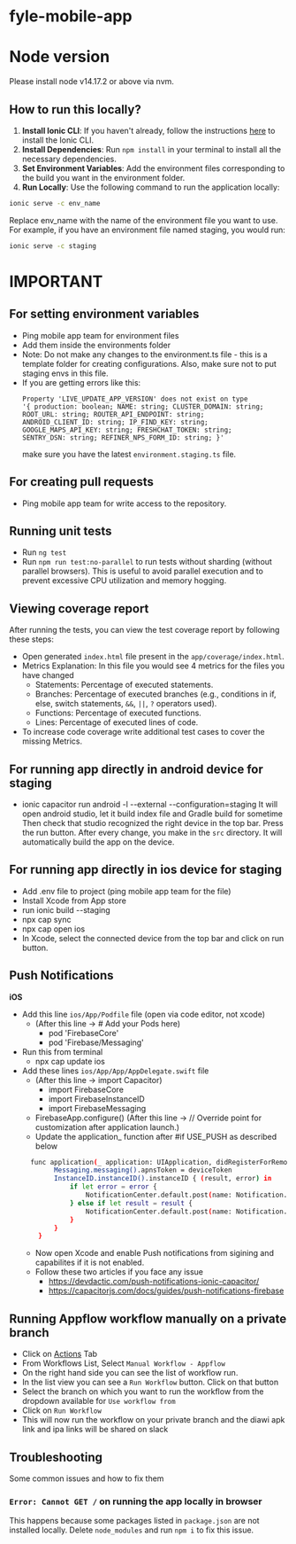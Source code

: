 # fyle-mobile-app

# Node version

Please install node v14.17.2 or above via nvm.

## How to run this locally?

1. **Install Ionic CLI**: If you haven't already, follow the instructions [here](https://ionicframework.com/docs/cli) to install the Ionic CLI.
2. **Install Dependencies**: Run `npm install` in your terminal to install all the necessary dependencies.
3. **Set Environment Variables**: Add the environment files corresponding to the build you want in the environment folder.
4. **Run Locally**: Use the following command to run the application locally:
```bash
ionic serve -c env_name
```
Replace env_name with the name of the environment file you want to use. For example, if you have an environment file named staging, you would run:
```bash
ionic serve -c staging
```

# IMPORTANT
## For setting environment variables

 - Ping mobile app team for environment files
 - Add them inside the environments folder
 - Note: Do not make any changes to the environment.ts file - this is a template folder for creating configurations. Also, make sure not to put staging envs in this file.
 - If you are getting errors like this:
   ```
   Property 'LIVE_UPDATE_APP_VERSION' does not exist on type
   '{ production: boolean; NAME: string; CLUSTER_DOMAIN: string; ROOT_URL: string; ROUTER_API_ENDPOINT: string;
   ANDROID_CLIENT_ID: string; IP_FIND_KEY: string; GOOGLE_MAPS_API_KEY: string; FRESHCHAT_TOKEN: string;
   SENTRY_DSN: string; REFINER_NPS_FORM_ID: string; }'
   ```
   make sure you have the latest `environment.staging.ts` file.

## For creating pull requests

  - Ping mobile app team for write access to the repository.

## Running unit tests

  - Run `ng test`
  - Run `npm run test:no-parallel` to run tests without sharding (without parallel browsers). This is useful to avoid parallel execution and to prevent excessive CPU utilization and memory hogging.

## Viewing coverage report
  After running the tests, you can view the test coverage report by following these steps:

  - Open generated `index.html` file present in the `app/coverage/index.html`.
  - Metrics Explanation:
  In this file you would see 4 metrics for the files you have changed
    - Statements: Percentage of executed statements.
    - Branches: Percentage of executed branches (e.g., conditions in if, else, switch statements, `&&`, `||`, `?` operators used).
    - Functions: Percentage of executed functions.
    - Lines: Percentage of executed lines of code.
  - To increase code coverage write additional test cases to cover the missing Metrics. 

## For running app directly in android device for staging

  - ionic capacitor run android -l --external --configuration=staging
    It will open android studio, let it build index file and Gradle build for sometime
    Then check that studio recognized the right device in the top bar. Press the run button. After every change, you make in the `src` directory. It will automatically build the app on the device.

## For running app directly in ios device for staging

  - Add .env file to project (ping mobile app team for the file)
  - Install Xcode from App store
  - run ionic build --staging 
  - npx cap sync
  - npx cap open ios
  - In Xcode, select the connected device from the top bar and click on run button.

## Push Notifications
  **iOS**
  - Add this line `ios/App/Podfile` file (open via code editor, not xcode)
    - (After this line -> # Add your Pods here)
      - pod 'FirebaseCore'
      - pod 'Firebase/Messaging'
  - Run this from terminal 
    - npx cap update ios
  - Add these lines `ios/App/App/AppDelegate.swift` file
    - (After this line -> import Capacitor)
      - import FirebaseCore
      - import FirebaseInstanceID
      - import FirebaseMessaging 
    - FirebaseApp.configure() (After this line -> // Override point for customization after application launch.)
    - Update the application_ function after #if USE_PUSH as described below
    ```bash
      func application(_ application: UIApplication, didRegisterForRemoteNotificationsWithDeviceToken deviceToken: Data) {
            Messaging.messaging().apnsToken = deviceToken
            InstanceID.instanceID().instanceID { (result, error) in
                if let error = error {
                    NotificationCenter.default.post(name: Notification.Name(CAPNotifications.DidFailToRegisterForRemoteNotificationsWithError.name()), object: error)
                } else if let result = result {
                    NotificationCenter.default.post(name: Notification.Name(CAPNotifications.DidRegisterForRemoteNotificationsWithDeviceToken.name()), object: result.token)
                }
            }
        }
    ```
    - Now open Xcode and enable Push notifications from sigining and capabilites if it is not enabled.
    - Follow these two articles if you face any issue
      - https://devdactic.com/push-notifications-ionic-capacitor/
      - https://capacitorjs.com/docs/guides/push-notifications-firebase

## Running Appflow workflow manually on a private branch

 - Click on [Actions](https://github.com/fylein/fyle-mobile-app2/actions) Tab
 - From Workflows List, Select `Manual Workflow - Appflow`
 - On the right hand side you can see the list of workflow run.
 - In the list view you can see a `Run Workflow` button. Click on that button
 - Select the branch on which you want to run the workflow from the dropdown available for `Use workflow from`
 - Click on `Run Workflow`
 - This will now run the workflow on your private branch and the diawi apk link and ipa links will be shared on slack

 ## Troubleshooting
 Some common issues and how to fix them

 ### `Error: Cannot GET /`  on running the app locally in browser
 This happens because some packages listed in `package.json` are not installed locally. Delete `node_modules` and run `npm i` to fix this issue.
